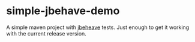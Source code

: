 # simple-jbehave-demo
A simple maven project with [jbeheave](http://jbehave.org) tests. Just enough to get it working with the current release version. 
